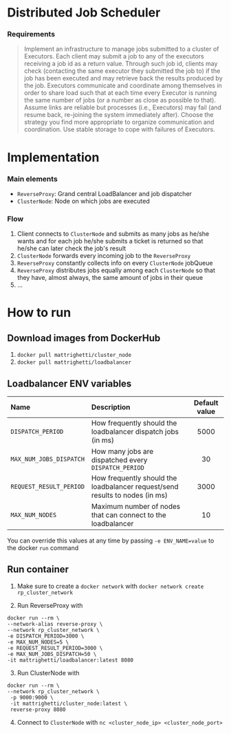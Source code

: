 # Distributed Job Scheduler
### Requirements
> Implement an infrastructure to manage jobs submitted to a cluster of Executors. Each client may submit a job to any of the executors receiving a job id as a return value. Through such job id, clients may check (contacting the same executor they submitted the job to) if the job has been executed and may retrieve back the results produced by the job.
  Executors communicate and coordinate among themselves in order to share load such that at each time every Executor is running the same number of jobs (or a number as close as possible to that). Assume links are reliable but processes (i.e., Executors) may fail (and resume back, re-joining the system immediately after).
  Choose the strategy you find more appropriate to organize communication and coordination. Use stable storage to cope with failures of Executors.

# Implementation
### Main elements
- `ReverseProxy`: Grand central LoadBalancer and job dispatcher
- `ClusterNode`: Node on which jobs are executed

### Flow
1. Client connects to `ClusterNode` and submits as many jobs as he/she wants and for each job he/she submits a ticket is
returned so that he/she can later check the job's result
2. `ClusterNode` forwards every incoming job to the `ReverseProxy`
3. `ReverseProxy` constantly collects info on every `ClusterNode` jobQueue
4. `ReverseProxy` distributes jobs equally among each `ClusterNode` so that they have, almost always, the same amount of jobs in their queue
5. ...

# How to run
## Download images from DockerHub
1. `docker pull mattrighetti/cluster_node`
2. `docker pull mattrighetti/loadbalancer`

## Loadbalancer ENV variables
| Name   |   Description   | Default value |
|:----------|:-------------|:-:|
| `DISPATCH_PERIOD` | How frequently should the loadbalancer dispatch jobs (in ms) | 5000 |
| `MAX_NUM_JOBS_DISPATCH` | How many jobs are dispatched every `DISPATCH_PERIOD` | 30 |
| `REQUEST_RESULT_PERIOD` | How frequently should the loadbalancer request/send results to nodes (in ms) | 3000 |
| `MAX_NUM_NODES` | Maximum number of nodes that can connect to the loadbalancer | 10 |

You can override this values at any time by passing `-e ENV_NAME=value` to the docker `run` command

## Run container
1. Make sure to create a `docker network` with `docker network create rp_cluster_network`

2. Run ReverseProxy with 
```
docker run --rm \
--network-alias reverse-proxy \
--network rp_cluster_network \
-e DISPATCH_PERIOD=3000 \
-e MAX_NUM_NODES=5 \
-e REQUEST_RESULT_PERIOD=3000 \
-e MAX_NUM_JOBS_DISPATCH=50 \
-it mattrighetti/loadbalancer:latest 8080
```

3. Run ClusterNode with 
```
docker run --rm \
--network rp_cluster_network \
 -p 9000:9000 \
 -it mattrighetti/cluster_node:latest \
 reverse-proxy 8080
```

4. Connect to `ClusterNode` with `nc <cluster_node_ip> <cluster_node_port>`
